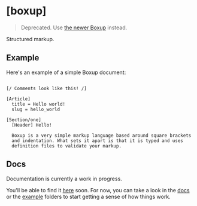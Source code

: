 [boxup]
=======

> Deprecated. Use [the newer Boxup](https://github.com/wartman/boxup.compiler) instead. 

Structured markup.

Example
-------

Here's an example of a simple Boxup document: 

```boxup

[/ Comments look like this! /]

[Article]
  title = Hello world!
  slug = hello_world

[Section/one]
  [Header] Hello!

  Boxup is a very simple markup language based around square brackets
  and indentation. What sets it apart is that it is typed and uses
  definition files to validate your markup.

```

Docs
----

Documentation is currently a work in progress.

You'll be able to find it [here](docs/markdown/index.md) soon. For now, you can take a look in the [docs](docs) or the [example](example) folders to start getting a sense of how things work.

